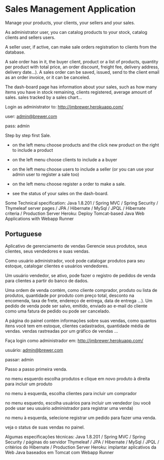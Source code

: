 # Sales Management Application
Manage your products, your clients, your sellers and your sales. 


As administrator user, you can catalog products to your stock, catalog clients and sellers users. 

A seller user, if active, can make sale orders registration to clients from the database.
 
A sale order has in it, the buyer client, 
product or a list of products, quantity per product with total price, 
an order discount, freight fee, delivery address, delivery date...).
A sales order can be saved, issued, send to the client email as an order invoice, or it can be canceled.

The dash-board page has information about your sales, such as 
how many items you have in stock remaining, clients registered, average amount of sales. 
sales tracked by a sales chart...

Login as administrator to: http://jmbrewer.herokuapp.com/

user: admin@brewer.com

pass: admin

Step by step first Sale.
 
- on the left menu choose products and the click new product on the right to include a product

- on the left menu choose clients to include a a buyer

- on the left menu choose users to include a seller (or you can use your admin user to register a sale too)

- on the left menu choose register a order to make a sale.

- see the status of your sales on the dash-board.


Some Technical specification:
Java 1.8.201 / Spring MVC / Spring Security / Thymeleaf server pages /
JPA / Hibernate / MySql / JPQL / Hibernate criteria / 
Production Server Heroku: Deploy Tomcat-based Java Web Applications with Webapp Runner

Portuguese
----------
Aplicativo de gerenciamento de vendas
Gerencie seus produtos, seus clientes, seus vendedores e suas vendas.

Como usuário administrador, você pode catalogar produtos para seu estoque, catalogar clientes e usuários vendedores.

Um usuário vendedor, se ativo, pode fazer o registro de pedidos de venda para clientes a partir do banco de dados.

Uma ordem de venda contém, como cliente comprador, produto ou lista de produtos, quantidade por produto com preço total, desconto na encomenda, taxa de frete, endereço de entrega, data de entrega ...). Um pedido de venda pode ser salvo, emitido, enviado ao e-mail do cliente como uma fatura de pedido ou pode ser cancelado.

A página do painel contém informações sobre suas vendas, como quantos itens você tem em estoque, clientes cadastrados, quantidade média de vendas. vendas rastreadas por um gráfico de vendas ...

Faça login como administrador em: http://jmbrewer.herokuapp.com/

usuário: admin@brewer.com

passar: admin

Passo a passo primeira venda.

no menu esquerdo escolha produtos e clique em novo produto à direita para incluir um produto

no menu à esquerda, escolha clientes para incluir um comprador

no menu esquerdo, escolha usuários para incluir um vendedor (ou você pode usar seu usuário administrador para registrar uma venda)

no menu à esquerda, selecione registrar um pedido para fazer uma venda.

veja o status de suas vendas no painel.

Algumas especificações técnicas: Java 1.8.201 / Spring MVC / Spring Security / páginas do servidor Thymeleaf / JPA / Hibernate / MySql / JPQL / critérios do Hibernate / Production Server Heroku: implantar aplicativos da Web Java baseados em Tomcat com Webapp Runner
